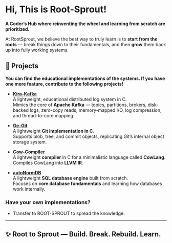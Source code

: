 # Hi, This is Root-Sprout!

**A Coder’s Hub where reinventing the wheel and learning from scratch are prioritized.**

At RootSprout, we believe the best way to truly learn is to **start from the roots** — break things down to their fundamentals, and then **grow** them back up into fully working systems.  


## 🚀 Projects  

**You can find the educational implementations of the systems. If you have one more feature, contribute to the following projects!**


- [**Kira-Kafka**](https://github.com/ROOT-SPROUT/Kira-Kafka)  
  A lightweight, educational distributed log system in C.  
  Mimics the core of **Apache Kafka** — topics, partitions, brokers, disk-backed logs, zero-copy reads, memory-mapped I/O, log compression, and thread-to-core mapping.  

- [**Ge-Git**](https://github.com/ROOT-SPROUT/Ge-Git)  
  A lightweight **Git implementation in C**.  
  Supports blob, tree, and commit objects, replicating Git’s internal object storage system.  

- [**Cow-Compiler**](https://github.com/ROOT-SPROUT/Cow-Compiler)  
  A lightweight **compiler** in C for a minimalistic language called **CowLang**.  
  Compiles CowLang into **LLVM IR**.  

- [**autoNormDB**](https://github.com/ROOT-SPROUT/AutoNormDB)  
  A lightweight **SQL database engine** built from scratch.  
  Focuses on **core database fundamentals** and learning how databases work internally.

### **Have your own implementations?**
- Transfer to ROOT-SPROUT to spread the knowledge.
---

  

## ✨ **Root to Sprout — Build. Break. Rebuild. Learn.**
